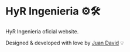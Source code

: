 # HyR Ingenieria ⚙️🛠️

HyR Ingenieria oficial website.

Designed & developed with love by [Juan David](https://www.linkedin.com/in/juan-david-jaramillo-025749a6/) 💡
